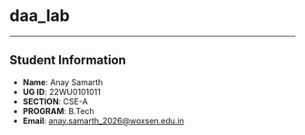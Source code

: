 # daa_lab
***
## Student Information

* **Name**: Anay Samarth
* **UG ID**: 22WU0101011
* **SECTION**: CSE-A
* **PROGRAM**: B.Tech
* **Email**: anay.samarth_2026@woxsen.edu.in
